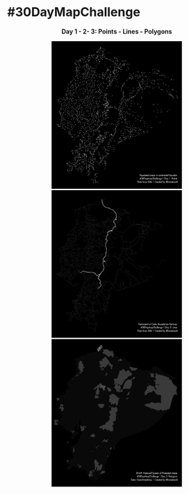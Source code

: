 # #30DayMapChallenge

<center>
  
**Day 1 - 2- 3: Points - Lines - Polygons**

<p float="left">
  <img src="maps/day01.png" width="300" />
  <img src="maps/day02.png" width="300" /> 
  <img src="maps/day03.png" width="300" />
</p>

</center>

